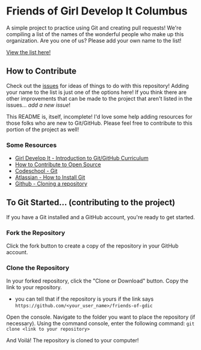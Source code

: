 # Friends of Girl Develop It Columbus
A simple project to practice using Git and creating pull requests! We're
compiling a list of the names of the wonderful people who make up this
organization. Are you one of us? Please add your own name to the list!

[View the list here!](https://csteinert.github.io/friends-of-gdic/)

## How to Contribute
Check out the [issues](https://github.com/csteinert/friends-of-gdic/issues)
for ideas of things to do with this repository! Adding your name to the list is
just one of the options here! If you think there are other improvements that
can be made to the project that aren't listed in the issues... *add a new issue*!

This README is, itself, incomplete! I'd love some help adding resources for
those folks who are new to Git/GitHub. Please feel free to contribute to this
portion of the project as well!

### Some Resources
- [Girl Develop It - Introduction to Git/GitHub Curriculum](http://girldevelopit.github.io/gdi-featured-git-github)
- [How to Contribute to Open Source](https://opensource.guide/how-to-contribute/)
- [Codeschool - Git](https://www.codeschool.com/learn/git)
- [Atlassian - How to Install Git](https://www.atlassian.com/git/tutorials/install-git)
- [Github - Cloning a repository](https://help.github.com/articles/cloning-a-repository/)






## To Git Started... (contributing to the project)
If you have a Git installed and a GitHub account, you're ready to get started.


### Fork the Repository
Click the fork button to create a copy of the repository in your GitHub account.

### Clone the Repository
In your forked repository, click the "Clone or Download" button. Copy the link to your repository.
- you can tell that if the repository is yours if the link says ``` https://github.com/<your_user_name>/friends-of-gdic ```

Open the console. 
Navigate to the folder you want to place the repository (if necessary). 
Using the command console, enter the following command:
```git clone <link to your repository>```

And Voilá! The repository is cloned to your computer!
